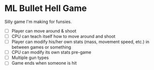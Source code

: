 # ML Bullet Hell Game

Silly game I'm making for funsies.

- [ ] Player can move around & shoot
- [ ] CPU can teach itself how to move around and shoot
- [ ] Player can modify his/her own stats (mass, movement speed, etc.) in between games or something
- [ ] CPU can modify its own stats pre-game
- [ ] Multiple gun types
- [ ] Game ends when someone is hit